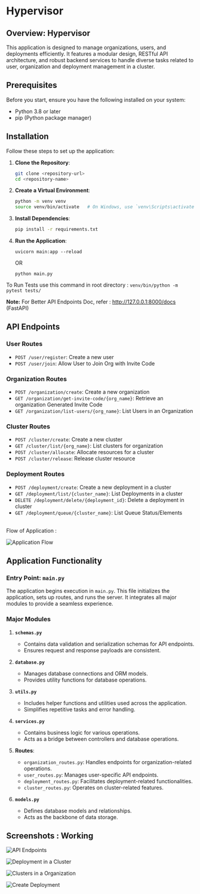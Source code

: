 # Hypervisor

## Overview: Hypervisor
This application is designed to manage organizations, users, and deployments efficiently. It features a modular design, RESTful API architecture, and robust backend services to handle diverse tasks related to user, organization and deployment management in a cluster.

## Prerequisites

Before you start, ensure you have the following installed on your system:

- Python 3.8 or later
- pip (Python package manager)

## Installation

Follow these steps to set up the application:

1. **Clone the Repository**:
   ```bash
   git clone <repository-url>
   cd <repository-name>
   ```

2. **Create a Virtual Environment**:
   ```bash
   python -m venv venv
   source venv/bin/activate   # On Windows, use `venv\Scripts\activate`
   ```

3. **Install Dependencies**:
   ```bash
   pip install -r requirements.txt
   ```

4. **Run the Application**:
   ```
   uvicorn main:app --reload
   ```
   OR
   ```
   python main.py
   ```

To Run Tests use this command in root directory : `venv/bin/python -m pytest tests/`

**Note:** For Better API Endpoints Doc, refer : http://127.0.0.1:8000/docs (FastAPI)

## API Endpoints

### User Routes
- `POST /user/register`: Create a new user
- `POST /user/join`: Allow User to Join Org with Invite Code

### Organization Routes
- `POST /organization/create`: Create a new organization
- `GET /organization/get-invite-code/{org_name}`: Retrieve an organization Generated Invite Code
- `GET /organization/list-users/{org_name}`: List Users in an Organization

### Cluster Routes
- `POST /cluster/create`: Create a new cluster
- `GET /cluster/list/{org_name}`: List clusters for organization
- `POST /cluster/allocate`: Allocate resources for a cluster
- `POST /cluster/release`: Release cluster resource

### Deployment Routes
- `POST /deployment/create`: Create a new deployment in a cluster
- `GET /deployment/list/{cluster_name}`: List Deployments in a cluster
- `DELETE /deployment/delete/{deployment_id}`: Delete a deployment in cluster
- `GET /deployment/queue/{cluster_name}`: List Queue Status/Elements

<br>
Flow of Application :

![Application Flow](Screenshots/flow.png)

## Application Functionality

### Entry Point: `main.py`
The application begins execution in `main.py`. This file initializes the application, sets up routes, and runs the server. It integrates all major modules to provide a seamless experience.

### Major Modules

1. **`schemas.py`**
   - Contains data validation and serialization schemas for API endpoints.
   - Ensures request and response payloads are consistent.

2. **`database.py`**
   - Manages database connections and ORM models.
   - Provides utility functions for database operations.

3. **`utils.py`**
   - Includes helper functions and utilities used across the application.
   - Simplifies repetitive tasks and error handling.

4. **`services.py`**
   - Contains business logic for various operations.
   - Acts as a bridge between controllers and database operations.

5. **Routes**:
   - `organization_routes.py`: Handles endpoints for organization-related operations.
   - `user_routes.py`: Manages user-specific API endpoints.
   - `deployment_routes.py`: Facilitates deployment-related functionalities.
   - `cluster_routes.py`: Operates on cluster-related features.

6. **`models.py`**
   - Defines database models and relationships.
   - Acts as the backbone of data storage.

## Screenshots : Working

![API Endpoints](Screenshots/api_endpoints.png)

![Deployment in a Cluster](Screenshots/deployment_list_in_cluster.png)

![Clusters in a Organization](Screenshots/cluster_in_org.png)

![Create Deployment](Screenshots/create_deployment.png)

